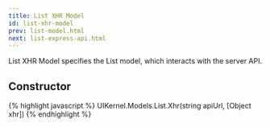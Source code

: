 ```yaml
---
title: List XHR Model
id: list-xhr-model
prev: list-model.html
next: list-express-api.html
---
```


List XHR Model specifies the List model, which interacts with the server API.

## Constructor

{% highlight javascript %}
UIKernel.Models.List.Xhr(string apiUrl, [Object xhr])
{% endhighlight %}
